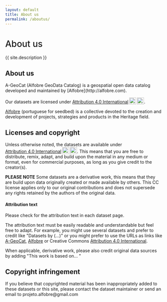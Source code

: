 ```yaml
---
layout: default
title: About us
permalink: /aboutus/
---
```


<div class="aboutus-cover container d-flex flex-row p-5 mb-4 rounded-3 justify-content-between">
  <div class="col-lg-6 justify-content-center">
    <h1 class="display-5 text-white" style="font-weight: 500;">About us</h1>
    <p class="col-md-8 fs-4 mb-4 text-white">{{ site.description }}</p>
  </div>
</div>

<h2 >About us</h2>
A-GeoCat (Alfobre GeoData Catalog) is a geospatial open data catalog developed and maintained by [Alfobre](http://alfobre.com).

Our datasets are licensed under <a href="http://creativecommons.org/licenses/by/4.0/?ref=chooser-v1" target="_blank" rel="license noopener noreferrer" style="display:inline-block;">Attribution 4.0 International<img style="height:22px!important;margin-left:3px;vertical-align:text-bottom;" src="https://mirrors.creativecommons.org/presskit/icons/cc.svg?ref=chooser-v1"><img style="height:22px!important;margin-left:3px;vertical-align:text-bottom;" src="https://mirrors.creativecommons.org/presskit/icons/by.svg?ref=chooser-v1"></a>.

[Alfobre](http://alfobre.com) (portuguese for seedbed) is a collective devoted to the creation and development of projects, strategies and products in the Heritage field.


<h2 >Licenses and copyright</h2>
Unless otherwise noted, the datasets are available under <a href="http://creativecommons.org/licenses/by/4.0/?ref=chooser-v1" target="_blank" rel="license noopener noreferrer" style="display:inline-block;">Attribution 4.0 International<img style="height:22px!important;margin-left:3px;vertical-align:text-bottom;" src="https://mirrors.creativecommons.org/presskit/icons/cc.svg?ref=chooser-v1"><img style="height:22px!important;margin-left:3px;vertical-align:text-bottom;" src="https://mirrors.creativecommons.org/presskit/icons/by.svg?ref=chooser-v1"></a>. This means that you are free to distribute, remix, adapt, and build upon the material in any medium or format, even for commercial purposes, as long as you give credit to the creator(s).

**PLEASE NOTE** Some datasets are a derivative work, this means that they are build upon data originally created or made available by others. This CC license applies only to our original contributions and does not supersede any rights retained by the authors of the original data.

#### Attribution text
Please check for the attribution text in each dataset page. 

The attribution text must be easily readable and understandable but feel free to adapt. For example, you might use several datasets and prefer to credit like "Datasets by (...)" or you might prefer to use the URLs as links like [A-GeoCat](https://projetoalfobre.github.io/a-geocat/), [Alfobre](https://www.alfobre.com) or Creative Commons [Attribution 4.0 International](http://creativecommons.org/licenses/by/4.0).

When applicable, derivative work, please also credit original data sources by adding "This work is based on... "

<h2 >Copyright infringement</h2>
If you believe that copyrighted material has been inappropriately added to these datasets or this site, please contact the dataset maintainer or send an email to projeto.alfobre@gmail.com

